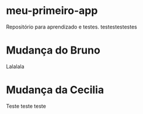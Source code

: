 # meu-primeiro-app
Repositório para aprendizado e testes.
testestestestes

# Mudança do Bruno
Lalalala

# Mudança da Cecilia
Teste teste teste